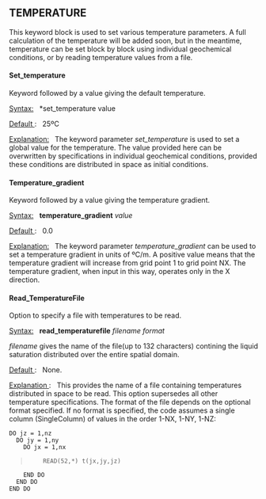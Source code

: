 ## TEMPERATURE

This keyword block is used to set various temperature parameters. A full
calculation of the temperature will be added soon, but in the meantime,
temperature can be set block by block using individual geochemical
conditions, or by reading temperature values from a file.

#### Set_temperature

Keyword followed by a value giving the default temperature.

<u>Syntax:</u> &nbsp;  *set_temperature   value

<u> Default </u>: &nbsp; 25ºC

<u>Explanation:</u> &nbsp;  The keyword parameter *set_temperature* is
used to set a global value for the temperature. The value provided here
can be overwritten by specifications in individual geochemical
conditions, provided these conditions are distributed in space as
initial conditions.

#### Temperature_gradient

Keyword followed by a value giving the temperature gradient.

<u>Syntax:</u> &nbsp;  **temperature_gradient** *value*

<u> Default </u>: &nbsp;  0.0

<u>Explanation:</u> &nbsp;  The keyword parameter *temperature_gradient*
can be used to set a temperature gradient in units of ºC/m. A positive
value means that the temperature gradient will increase from grid point
1 to grid point NX. The temperature gradient, when input in this way,
operates only in the X direction.

#### Read_TemperatureFile

Option to specify a file with temperatures to be read.

<u>Syntax:</u> &nbsp;  **read_temperaturefile** *filename format*

*filename* gives the name of the file(up to 132 characters) contining
the liquid saturation distributed over the entire spatial domain.

<u> Default </u>: &nbsp; None.

<u> Explanation </u>: &nbsp;  This provides the name of a file containing
temperatures distributed in space to be read. This option supersedes all
other temperature specifications. The format of the file depends on the
optional format specified. If no format is
specified, the code assumes a single column (SingleColumn) of values in
the order 1-NX, 1-NY, 1-NZ:

    DO jz = 1,nz
      DO jy = 1,ny
        DO jx = 1,nx
>         READ(52,*) t(jx,jy,jz)
        END DO
      END DO
    END DO
